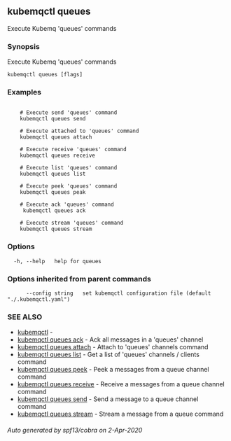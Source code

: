 ## kubemqctl queues

Execute Kubemq 'queues' commands

### Synopsis

Execute Kubemq 'queues' commands

```
kubemqctl queues [flags]
```

### Examples

```

	# Execute send 'queues' command
	kubemqctl queues send

	# Execute attached to 'queues' command
	kubemqctl queues attach

	# Execute receive 'queues' command
	kubemqctl queues receive
	
	# Execute list 'queues' command
	kubemqctl queues list

	# Execute peek 'queues' command
	kubemqctl queues peak

	# Execute ack 'queues' command
	 kubemqctl queues ack

	# Execute stream 'queues' command
	kubemqctl queues stream

```

### Options

```
  -h, --help   help for queues
```

### Options inherited from parent commands

```
      --config string   set kubemqctl configuration file (default "./.kubemqctl.yaml")
```

### SEE ALSO

* [kubemqctl](kubemqctl.md)	 - 
* [kubemqctl queues ack](kubemqctl_queues_ack.md)	 - Ack all messages in a 'queues' channel
* [kubemqctl queues attach](kubemqctl_queues_attach.md)	 - Attach to 'queues' channels command
* [kubemqctl queues list](kubemqctl_queues_list.md)	 - Get a list of 'queues' channels / clients command
* [kubemqctl queues peek](kubemqctl_queues_peek.md)	 - Peek a messages from a queue channel command
* [kubemqctl queues receive](kubemqctl_queues_receive.md)	 - Receive a messages from a queue channel command
* [kubemqctl queues send](kubemqctl_queues_send.md)	 - Send a message to a queue channel command
* [kubemqctl queues stream](kubemqctl_queues_stream.md)	 - Stream a message from a queue command

###### Auto generated by spf13/cobra on 2-Apr-2020
